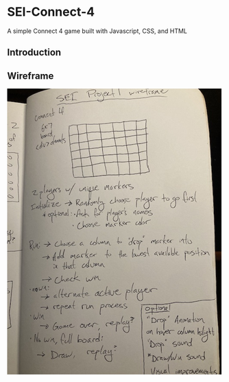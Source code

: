 # SEI-Connect-4

A simple Connect 4 game built with Javascript, CSS, and HTML

## Introduction

## Wireframe
![Initial wireframe sketch](/pictures/connect-4-wireframe.jpg)